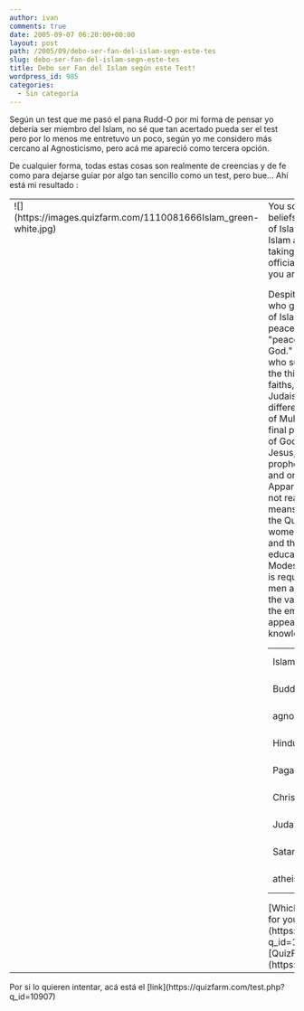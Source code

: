 ```yaml
---
author: ivan
comments: true
date: 2005-09-07 06:20:00+00:00
layout: post
path: /2005/09/debo-ser-fan-del-islam-segn-este-tes
slug: debo-ser-fan-del-islam-segn-este-tes
title: Debo ser Fan del Islam según este Test!
wordpress_id: 985
categories:
  - Sin categoría
---
```


Según un test que me pasó el pana Rudd-O por mi forma de pensar yo debería ser miembro del Islam, no sé que tan acertado pueda ser el test pero por lo menos me entretuvo un poco, según yo me considero más cercano al Agnosticismo, pero acá me apareció como tercera opción.

De cualquier forma, todas estas cosas son realmente de creencias y de fe como para dejarse guiar por algo tan sencillo como un test, pero bue... Ahí está mi resultado :

<table cellpadding="5" cellspacing="0" border="0" width="100%" ><tbody ><tr >
<td valign="top" >![](https://images.quizfarm.com/1110081666Islam_green-white.jpg)
</td>
<td > You scored as **Islam**. Your beliefs are most similar to those of Islam. Do more research on Islam and possibly consider taking the shahadah and officially becoming a Muslim, if you aren't already.

Despite the actions of some - who go against the teachings of Islam - Islam is a religion of peace; the word "islam" means "peace through submission to God." "Muslim" means "one who submits to God." Islam is the third of the three Abrahamic faiths, and it shares much with Judaism in Christianity; its differences are the acceptance of Muhammad as the last and final prophet, and the oneness of God - in other words, that Jesus, though he was a revered prophet, was not in fact God, and only one God exists. Apparently the Taliban could not read (though their name means "students"), because the Qur'an states that men and women are equal as believers, and that all believers should be educated and seek knowledge. Modesty in dress and behavior is required in Islam for both men and women to preserve the values of society and move the emphasis from superificial appearance to intelligence, knowledge, and God.

<table cellpadding="0" cellspacing="0" border="0" width="300" ><tbody ><tr >
<td >Islam
</td>
<td ><table cellpadding="0" bgcolor="#dddddd" cellspacing="0" border="1" width="83" ><tbody ><tr >
<td >

</td></tr></tbody></table>
</td>
<td >83%
</td></tr><tr >
<td >Buddhism
</td>
<td ><table cellpadding="0" bgcolor="#dddddd" cellspacing="0" border="1" width="79" ><tbody ><tr >
<td >

</td></tr></tbody></table>
</td>
<td >79%
</td></tr><tr >
<td >agnosticism
</td>
<td ><table cellpadding="0" bgcolor="#dddddd" cellspacing="0" border="1" width="67" ><tbody ><tr >
<td >

</td></tr></tbody></table>
</td>
<td >67%
</td></tr><tr >
<td >Hinduism
</td>
<td ><table cellpadding="0" bgcolor="#dddddd" cellspacing="0" border="1" width="58" ><tbody ><tr >
<td >

</td></tr></tbody></table>
</td>
<td >58%
</td></tr><tr >
<td >Paganism
</td>
<td ><table cellpadding="0" bgcolor="#dddddd" cellspacing="0" border="1" width="58" ><tbody ><tr >
<td >

</td></tr></tbody></table>
</td>
<td >58%
</td></tr><tr >
<td >Christianity
</td>
<td ><table cellpadding="0" bgcolor="#dddddd" cellspacing="0" border="1" width="54" ><tbody ><tr >
<td >

</td></tr></tbody></table>
</td>
<td >54%
</td></tr><tr >
<td >Judaism
</td>
<td ><table cellpadding="0" bgcolor="#dddddd" cellspacing="0" border="1" width="54" ><tbody ><tr >
<td >

</td></tr></tbody></table>
</td>
<td >54%
</td></tr><tr >
<td >Satanism
</td>
<td ><table cellpadding="0" bgcolor="#dddddd" cellspacing="0" border="1" width="46" ><tbody ><tr >
<td >

</td></tr></tbody></table>
</td>
<td >46%
</td></tr><tr >
<td >atheism
</td>
<td ><table cellpadding="0" bgcolor="#dddddd" cellspacing="0" border="1" width="25" ><tbody ><tr >
<td >

</td></tr></tbody></table>
</td>
<td >25%
</td></tr></tbody></table>
[Which religion is the right one for you? (new version)](https://quizfarm.com/test.php?q_id=10907)
created with [QuizFarm.com](https://quizfarm.com/)
</td></tr></tbody></table>
Por si lo quieren intentar, acá está el [link](https://quizfarm.com/test.php?q_id=10907)
